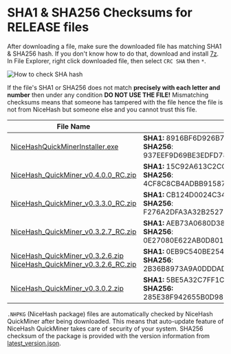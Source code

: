 # SHA1 & SHA256 Checksums for RELEASE files

After downloading a file, make sure the downloaded file has matching SHA1 & SHA256 hash. If you don't know how to do that, 
download and install [7z](https://www.7-zip.org/download.html). In File Explorer, right click downloaded file, then select `CRC SHA` then `*`.

![How to check SHA hash](https://github.com/nicehash/NiceHashQuickMiner/blob/main/checksums/howtohash.png?raw=true)

If the file's SHA1 or SHA256 does not match **precisely with each letter and number** then under any condition **DO NOT USE THE FILE!** Mismatching checksums means that someone has tampered with the file hence the file is not from NiceHash but someone else and you cannot trust this file.

File Name | Checksum
----------|--------------
[NiceHashQuickMinerInstaller.exe](https://github.com/nicehash/NiceHashQuickMiner/releases/download/v0.3.2.6/NiceHashQuickMinerInstaller.exe) | **SHA1:** 8916BF6D926B7FE47C0FAC44E9137B09E2A1D418<br> **SHA256**: 937EEF9D69BE3EDFD7805409156411CC1609E4AE5032A8E068E9DA9098006FA6
[NiceHash_QuickMiner_v0.4.0.0_RC.zip](https://github.com/nicehash/NiceHashQuickMiner/releases/tag/v0.4.0.0_RC) | **SHA1:** 15C92A613C2CC77E2A4C7029C851DA684057FE99<br> **SHA256**: 4CF8C8CB4ADBB915872AD6381CC9A12C80924070FE0A8F7E5AE8D0FF0419000A
[NiceHash_QuickMiner_v0.3.3.0_RC.zip](https://github.com/nicehash/NiceHashQuickMiner/releases/tag/v0.3.3.0_RC) | **SHA1:** CB124D0024C34020513C48DCF1CB68EEB7860F11<br> **SHA256**: F276A2DFA3A32B25271365725CC3D0A85197BA8E0D90D2AE783FB031CBFB7A18
[NiceHash_QuickMiner_v0.3.2.7_RC.zip](https://github.com/nicehash/NiceHashQuickMiner/releases/tag/v0.3.2.7_RC) | **SHA1:** AEB73A0680D388B1ED41978F60A7ADED20E79BBE<br> **SHA256**: 0E27080E622AB0D801A23A7C90989F1E922D9D21FF137426FACC381C633664DB
[NiceHash_QuickMiner_v0.3.2.6.zip](https://github.com/nicehash/NiceHashQuickMiner/releases/tag/v0.3.2.6)<br>[NiceHash_QuickMiner_v0.3.2.6_RC.zip](https://github.com/nicehash/NiceHashQuickMiner/releases/tag/v0.3.2.6_RC) | **SHA1:** 0EB9C540BE25424C1A42BFF3A4CAB60C4D12A975<br> **SHA256**: 2B36B8973A9A0DDDAD5E53BD6EACA5E1B376A400AB0C4A85053358A2CF2F79B6
[NiceHash_QuickMiner_v0.3.0.2.zip](https://github.com/nicehash/NiceHashQuickMiner/releases/tag/v0.3.0.2) | **SHA1:** 5BE5A32C7FF1C840B522EC0B891BABD921BF8056<br> **SHA256:** 285E38F942655B0D988F2B421CCB478E8CCAF675DCCA814D8CAB301F205AA2BA


`.NHPKG` (NiceHash package) files are automatically checked by NiceHash QuickMiner after being downloaded. This means that auto-update feature of NiceHash QuickMiner takes care of security of your system. SHA256 checksum of the package is provided with the version information from [latest_version.json](https://github.com/nicehash/NiceHashQuickMiner/blob/main/update/latest_version.json).
